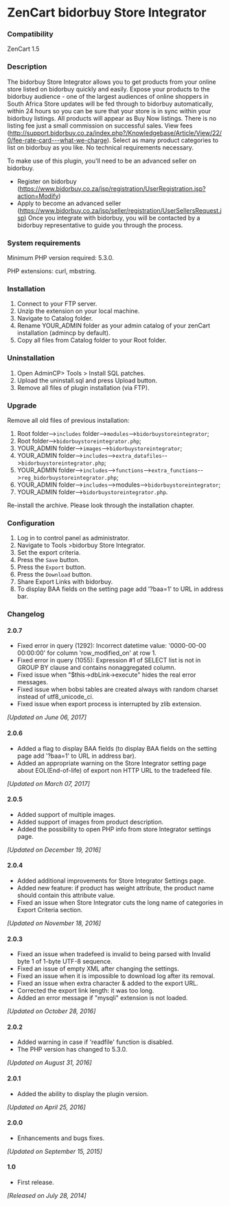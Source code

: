 # ZenCart bidorbuy Store Integrator

### Compatibility

 ZenCart 1.5

### Description

The bidorbuy Store Integrator allows you to get products from your online store listed on bidorbuy quickly and easily.
Expose your products to the bidorbuy audience - one of the largest audiences of online shoppers in South Africa Store updates will be fed through to bidorbuy automatically, within 24 hours so you can be sure that your store is in sync within your bidorbuy listings. All products will appear as Buy Now listings. There is no listing fee just a small commission on successful sales. View fees (http://support.bidorbuy.co.za/index.php?/Knowledgebase/Article/View/22/0/fee-rate-card---what-we-charge). Select as many product categories to list on bidorbuy as you like. No technical requirements necessary.

To make use of this plugin, you'll need to be an advanced seller on bidorbuy.
 * Register on bidorbuy (https://www.bidorbuy.co.za/jsp/registration/UserRegistration.jsp?action=Modify)
 * Apply to become an advanced seller (https://www.bidorbuy.co.za/jsp/seller/registration/UserSellersRequest.jsp)
Once you integrate with bidorbuy, you will be contacted by a bidorbuy representative to guide you through the process.

### System requirements

Minimum PHP version required: 5.3.0.

PHP extensions: curl, mbstring.

### Installation

1. Connect to your FTP server. 
2. Unzip the extension on your local machine.
3. Navigate to Catalog folder.
4. Rename YOUR_ADMIN folder as your admin catalog of your zenCart installation (admincp by default).
5. Copy all files from Catalog folder to your Root folder.

### Uninstallation

1. Open AdminCP> Tools > Install SQL patches.
2. Upload the uninstall.sql and press Upload button.
3. Remove all files of plugin installation (via FTP).

### Upgrade

Remove all old files of previous installation:
1. Root folder-->`includes` folder-->`modules`-->`bidorbuystoreintegrator`;
2. Root folder-->`bidorbuystoreintegrator.php`;
3. YOUR_ADMIN folder-->`images`-->`bidorbuystoreintegrator`;
4. YOUR_ADMIN folder-->`includes`-->`extra_datafiles`-->`bidorbuystoreintegrator.php`;
5. YOUR_ADMIN folder-->`includes`-->`functions`-->`extra_functions`-->`reg_bidorbuystoreintegrator.php`;
6. YOUR_ADMIN folder-->`includes`-->modules-->`bidorbuystoreintegrator`;
5. YOUR_ADMIN folder-->`bidorbuystoreintegrator.php`.

Re-install the archive. Please look through the installation chapter.

### Configuration

1. Log in to control panel as administrator.
2. Navigate to Tools >bidorbuy Store Integrator.
3. Set the export criteria.
4. Press the `Save` button.
5. Press the `Export` button.
6. Press the `Download` button.
7. Share Export Links with bidorbuy.
8. To display BAA fields on the setting page add '?baa=1' to URL in address bar.

### Changelog

#### 2.0.7
* Fixed error in query (1292): Incorrect datetime value: '0000-00-00 00:00:00' for column 'row_modified_on' at row 1.
* Fixed error in query (1055): Expression #1 of SELECT list is not in GROUP BY clause and contains nonaggregated column.
* Fixed issue when "$this->dbLink->execute" hides the real error messages.
* Fixed issue when bobsi tables are created always with random charset instead of utf8_unicode_ci.
* Fixed issue when export process is interrupted by zlib extension.

_[Updated on June 06, 2017]_

#### 2.0.6
* Added a flag to display BAA fields (to display BAA fields on the setting page add '?baa=1' to URL in address bar).
* Added an appropriate warning on the Store Integrator setting page about EOL(End-of-life) of export non HTTP URL to the tradefeed file.

_[Updated on March 07, 2017]_

#### 2.0.5
* Added support of multiple images.
* Added support of images from product description.
* Added the possibility to open PHP info from store Integrator settings page.

 _[Updated on December 19, 2016]_

#### 2.0.4
* Added additional improvements for Store Integrator Settings page.
* Added new feature: if product has weight attribute, the product name should contain this attribute value.
* Fixed an issue when Store Integrator cuts the long name of categories in Export Criteria section.

 _[Updated on November 18, 2016]_

#### 2.0.3
* Fixed an issue when tradefeed is invalid to being parsed with Invalid byte 1 of 1-byte UTF-8 sequence.
* Fixed an issue of empty XML after changing the settings.
* Fixed an issue when it is impossible to download log after its removal.
* Fixed an issue when extra character & added to the export URL.
* Corrected the export link length: it was too long.
* Added an error message if "mysqli" extension is not loaded.

_[Updated on October 28, 2016]_

#### 2.0.2
* Added warning in case if 'readfile' function is disabled.
* The PHP version has changed to 5.3.0.

_[Updated on August 31, 2016]_

#### 2.0.1
* Added the ability to display the plugin version.
 
_[Updated on April 25, 2016]_

#### 2.0.0
* Enhancements and bugs fixes.
 
_[Updated on September 15, 2015]_

#### 1.0
* First release.

_[Released on July 28, 2014]_

